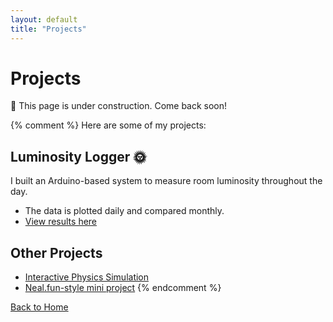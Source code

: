 ```yaml
---
layout: default
title: "Projects"
---
```


# Projects

🚧 This page is under construction. Come back soon!

{% comment %}
Here are some of my projects:

## Luminosity Logger 🌞
I built an Arduino-based system to measure room luminosity throughout the day.  
- The data is plotted daily and compared monthly.  
- [View results here](files/luminosity_graph.png)  

## Other Projects
- [Interactive Physics Simulation](https://yourgithubusername.github.io/simulation-project/)
- [Neal.fun-style mini project](https://yourgithubusername.github.io/fun-project/)
{% endcomment %}

[Back to Home](index.md)

